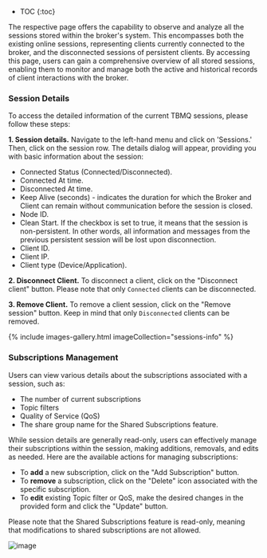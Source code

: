
* TOC
{:toc}

The respective page offers the capability to observe and analyze all the sessions stored within the broker's system. 
This encompasses both the existing online sessions, representing clients currently connected to the broker, and the disconnected sessions of persistent clients. 
By accessing this page, users can gain a comprehensive overview of all stored sessions, enabling them to monitor and 
manage both the active and historical records of client interactions with the broker.

### Session Details

To access the detailed information of the current TBMQ sessions, please follow these steps:

**1. Session details.** Navigate to the left-hand menu and click on 'Sessions.' Then, click on the session row. 
The details dialog will appear, providing you with basic information about the session:
* Connected Status (Connected/Disconnected).
* Connected At time. 
* Disconnected At time.
* Keep Alive (seconds) - indicates the duration for which the Broker and Client can remain without communication before the session is closed.
* Node ID.
* Clean Start. If the checkbox is set to true, it means that the session is non-persistent. In other words, all information and messages from the previous persistent session will be lost upon disconnection.
* Client ID.
* Client IP.
* Client type (Device/Application).

**2. Disconnect Client.** To disconnect a client, click on the "Disconnect client" button. Please note that only `Connected` clients can be disconnected.

**3. Remove Client.** To remove a client session, click on the "Remove session" button. Keep in mind that only `Disconnected` clients can be removed.

{% include images-gallery.html imageCollection="sessions-info" %}

### Subscriptions Management

Users can view various details about the subscriptions associated with a session, such as:
* The number of current subscriptions
* Topic filters
* Quality of Service (QoS)
* The share group name for the Shared Subscriptions feature.

While session details are generally read-only, users can effectively manage their subscriptions within the session, making additions, removals, and edits as needed. 
Here are the available actions for managing subscriptions:
* To **add** a new subscription, click on the "Add Subscription" button. 
* To **remove** a subscription, click on the "Delete" icon associated with the specific subscription. 
* To **edit** existing Topic filter or QoS, make the desired changes in the provided form and click the "Update" button.

Please note that the Shared Subscriptions feature is read-only, meaning that modifications to shared subscriptions are not allowed.

![image](/images/mqtt-broker/user-guide/ui/session-subscriptions-1.png)

